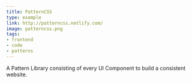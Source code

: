 ```yaml
---
title: PatternCSS
type: example
link: http://patterncss.netlify.com/
image: patterncss.png
tags:
- frontend
- code
- patterns
---
```


A Pattern Library consisting of every UI Component to build a consistent website.
